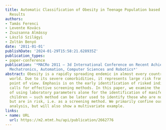 ```yaml
---
title: Automatic Classification of Obesity in Teenage Population based on Laboratory
  Results
authors:
- Tamás Ferenci
- Levente Kovács
- Zsuzsanna Almássy
- László Szilágyi
- Zoltán Benyó
date: '2011-01-01'
publishDate: '2024-01-29T15:58:21.628935Z'
publication_types:
- paper-conference
publication: '*MACRo 2011 – 3d International Conference on Recent Achievements in
  Mechatronics, Automation, Computer Sciences and Robotics*'
abstract: Obesity is a rapidly spreading endemic in almost every country of the developed
  world. Due to its severe comorbidities, it represents large risk from the epidemiological
  point of view. Emphasis is on the early identification of risked individuals, which
  calls for effective screening methods. In this paper, we examine the possibilities
  of using laboratory parameters alone for the identification of manifestly obese
  children – such method can be later used to identify those who are not already obese,
  but are in risk, i.e. as a screening method. We primarily confine ourselves to univariate
  analysis, but will also show a multivariate example.
links:
- name: URL
  url: https://m2.mtmt.hu/api/publication/2662776
---
```

